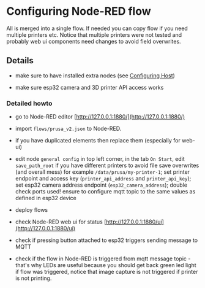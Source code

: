 # Configuring Node-RED flow

All is merged into a single flow.
If needed you can copy flow if you need multiple printers etc.
Notice that multiple printers were not tested and probably
web ui components need changes to avoid field overwrites.

## Details

- make sure to have installed extra nodes
  (see [Configuring Host](Configuring.host.md))

- make sure esp32 camera and 3D printer API access works

### Detailed howto

- go to Node-RED editor [http://127.0.0.1:1880/](http://127.0.0.1:1880/)
- import `flows/prusa_v2.json` to Node-RED.
- if you have duplicated elements then replace them (especially for web-ui)
- edit node `general config` in top left corner, in the tab `On Start`,
  edit `save_path_root` if you have different printers to avoid file save overwrites (and overall mess)
  for example `/data/prusa/my-printer-1`;
  set printer endpoint and access key (`printer_api_address` and `printer_api_key`);
  set esp32 camera address endpoint (`esp32_camera_address`);
  double check ports used!
  ensure to configure mqtt topic to the same values as defined in esp32 device

- deploy flows
- check Node-RED web ui for status [http://127.0.0.1:1880/ui](http://127.0.0.1:1880/ui)
- check if pressing button attached to esp32 triggers sending message to MQTT
- check if the flow in Node-RED is triggered from mqtt message topic - that's why LEDs are useful
  because you should get back green led light if flow was triggered,
  notice that image capture is not triggered if printer is not printing.
